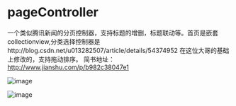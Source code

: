 # pageController
一个类似腾讯新闻的分页控制器，支持标题的增删，标题联动等。首页是嵌套collectionview,分类选择控制器是http://blog.csdn.net/u013282507/article/details/54374952 在这位大哥的基础上修改的，支持拖动排序。
简书地址：http://www.jianshu.com/p/b982c38047e1

![image](https://github.com/396987177/pageController/raw/master/image/demo.gif)

![image](https://github.com/396987177/pageController/raw/master/image/demo2.jpg)


